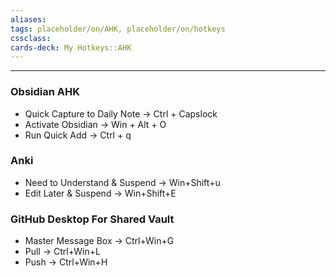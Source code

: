 ```yaml
---
aliases:
tags: placeholder/on/AHK, placeholder/on/hotkeys 
cssclass:
cards-deck: My Hotkeys::AHK
---
```


---


### Obsidian AHK
- Quick Capture to Daily Note → Ctrl + Capslock 
- Activate Obsidian → Win + Alt + O 
- Run Quick Add → Ctrl + q


### Anki
- Need to Understand & Suspend → Win+Shift+u
- Edit Later & Suspend → Win+Shift+E


### GitHub Desktop For Shared Vault
- Master Message Box → Ctrl+Win+G
- Pull → Ctrl+Win+L
- Push → Ctrl+Win+H
